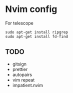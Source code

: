 # Nvim config

For telescope

```
sudo apt-get install ripgrep
sudo apt-get install fd-find
```

## TODO

* gitsign
* prettier
* autopairs
* vim repeat
* impatient.nvim

